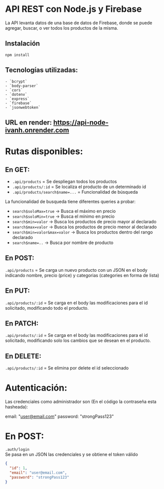 # API REST con Node.js y Firebase 

La API levanta datos de una base de datos de Firebase, donde se puede agregar, buscar, o ver todos los productos de la misma.

## Instalación

```shell
npm install

```
## Tecnologías utilizadas: 
    - `bcrypt`
    - `body-parser`
    - `cors`
    - `dotenv`
    - `express`
    - `firebase`
    - `jsonwebtoken`


## URL en render: https://api-node-ivanh.onrender.com

# Rutas disponibles:


## En GET:
- `.api/products` = Se despliegan todos los productos  
- `.api/products/:id` = Se localiza el producto de un determinado id  
- `.api/products/search$name=...` = Funcionalidad de búsqueda  


La funcionalidad de busqueda tiene diferentes queries a probar:

- `search$soloMax=true` -> Busca el máximo en precio  
- `search$soloMin=true` -> Busca el mínimo en precio  
- `search$min=valor` -> Busca los productos de precio mayor al declarado  
- `search$max=valor` -> Busca los productos de precio menor al declarado  
- `search$min=valor&max=valor` -> Busca los productos dentro del rango declarado  
- `search$name=..` -> Busca por nombre de producto  

    

## En POST:
```.api/products``` = Se carga un nuevo producto con un JSON en el body indicando nombre, precio (price) y categorias (categories en forma de lista)

## En PUT:
```.api/products/:id``` = Se carga en el body las modificaciones para el id solicitado, modificando todo el producto.

## En PATCH:
```.api/products/:id``` = Se carga en el body las modificaciones para el id solicitado, modificando solo los cambios que se desean en el producto.

## En DELETE:
```.api/products/:id``` = Se elimina por delete el id seleccionado

# Autenticación:
Las credenciales como administrador son (En el código la contraseña esta hasheada): 

email: "user@email.com"
password: "strongPass123"

# En POST:

`.auth/login`  
Se pasa en un JSON las credenciales y se obtiene el token válido

```json
{
  "id": 1,
  "email": "user@email.com",
  "password": "strongPass123"
}

